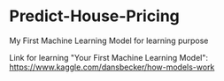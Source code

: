 # Predict-House-Pricing
My First Machine Learning Model for learning purpose

Link for learning "Your First Machine Learning Model": https://www.kaggle.com/dansbecker/how-models-work
